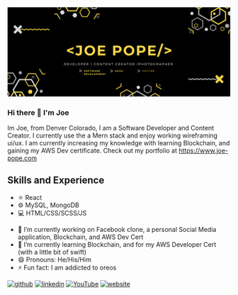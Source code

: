 ![Content Creation and Development](https://github.com/CodingPope/CodingPope/blob/main/Screen%20Shot%202021-11-29%20at%2012.15.58%20PM.png)

### Hi there 👋 I'm Joe
Im Joe, from Denver Colorado, I am  a Software Developer and Content Creator. I currently use the a Mern stack and enjoy working wireframing ui/ux. I am currently increasing my knowledge with learning Blockchain, and gaining my AWS Dev certificate.
Check out my portfolio at https://www.joe-pope.com

## Skills and Experience
* ⚛️ React
* ⚙️ MySQL, MongoDB
* 💻 HTML/CSS/SCSS/JS



- 🔭 I’m currently working on Facebook clone, a personal Social Media application,  Blockchain, and AWS Dev Cert 
- 🌱 I’m currently learning Blockchain, and for my AWS Developer Cert (with a little bit of swift) 
- 😄 Pronouns: He/His/Him 
- ⚡ Fun fact: I am addicted to oreos 


[<img src='https://cdn.jsdelivr.net/npm/simple-icons@3.0.1/icons/github.svg' alt='github' height='40'>](https://github.com/CodingPope)  [<img src='https://cdn.jsdelivr.net/npm/simple-icons@3.0.1/icons/linkedin.svg' alt='linkedin' height='40'>](https://www.linkedin.com/in/https://www.linkedin.com/in/jopope//)  [<img src='https://cdn.jsdelivr.net/npm/simple-icons@3.0.1/icons/youtube.svg' alt='YouTube' height='40'>](https://www.youtube.com/channel/UCHYe-5htjVtblnSDA4vKEvA)  [<img src='https://cdn.jsdelivr.net/npm/simple-icons@3.0.1/icons/icloud.svg' alt='website' height='40'>](https://www.joe-pope.com)  

